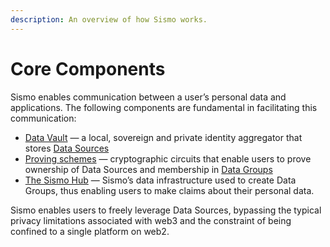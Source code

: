 ```yaml
---
description: An overview of how Sismo works.
---
```


# Core Components

Sismo enables communication between a user’s personal data and applications. The following components are fundamental in facilitating this communication:

* [Data Vault](what-is-the-data-vault.md) — a local, sovereign and private identity aggregator that stores [Data Sources](../../data-groups/data-groups-and-creation/#data-sources)
* [Proving schemes](proving-schemes/) — cryptographic circuits that enable users to prove ownership of Data Sources and membership in [Data Groups](../../data-groups/data-groups-and-creation/#data-groups)
* [The Sismo Hub](what-is-the-data-vault-1.md#what-is-the-sismo-hub) — Sismo’s data infrastructure used to create Data Groups, thus enabling users to make claims about their personal data.

Sismo enables users to freely leverage Data Sources, bypassing the typical privacy limitations associated with web3 and the constraint of being confined to a single platform on web2.
